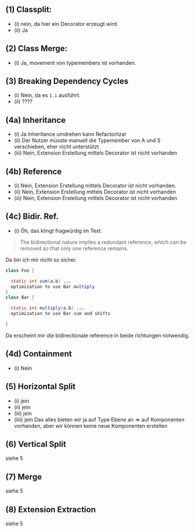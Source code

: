 ## (1) Classplit:
  - (i) nein, da hier ein Decorator erzeugt wird.
  - (ii) Ja
## (2) Class Merge:
  - (i) Ja, movement von typemembers ist vorhanden.
## (3) Breaking Dependency Cycles
  - (i) Nein, da es `1.i` ausführt.
  - (ii) ????
## (4a) Inheritance
  - (i) Ja Inheritance umdrehen kann Refactorlizar
  - (ii) Der Nutzer müsste manuell die Typemember von A und S verschieben, eher nicht unterstützt
  - (iii) Nein, Extension Erstellung mittels Decorator ist nicht vorhanden
## (4b) Reference
  - (i) Nein, Extension Erstellung mittels Decorator ist nicht vorhanden.
  - (ii)  Nein, Extension Erstellung mittels Decorator ist nicht vorhanden
  - (iii) Nein, Extension Erstellung mittels Decorator ist nicht vorhanden

## (4c) Bidir. Ref.
  - (i) Öh, das klingt fragwürdig im Text. 
> The bidirectional nature implies a redundant reference, which can be removed so that only one reference remains.

Da bin ich mir nicht so sicher.
```java
class Foo {

  static int sum(a,b) ...
  optimization to use Bar.multiply
}
class Bar {

  static int multiply(a,b) ...
  optimization to use Bar.sum and shifts

}
```
Da erscheint mir die bidirectionale reference in beide richtungen notwendig.
## (4d) Containment
  - (i) Nein
## (5) Horizontal Split
  - (i) jein
  - (ii) jein
  - (iii) jein
  - (iiii) jein
Das alles bieten wir ja auf Type Ebene an => auf Komponenten vorhanden, aber wir können keine neue Komponenten erstellen
## (6) Vertical Split
  siehe 5
## (7) Merge
  siehe 5
## (8) Extension Extraction
  siehe 5